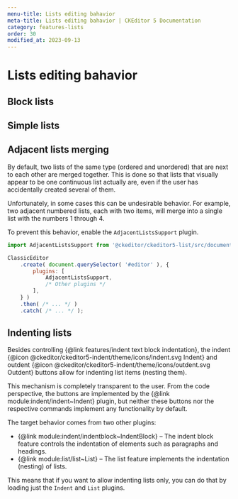 ```yaml
---
menu-title: Lists editing bahavior
meta-title: Lists editing bahavior | CKEditor 5 Documentation
category: features-lists
order: 30
modified_at: 2023-09-13
---
```


# Lists editing bahavior

## Block lists

## Simple lists

## Adjacent lists merging

By default, two lists of the same type (ordered and unordered) that are next to each other are merged together. This is done so that lists that visually appear to be one continuous list actually are, even if the user has accidentally created several of them.

Unfortunately, in some cases this can be undesirable behavior. For example, two adjacent numbered lists, each with two items, will merge into a single list with the numbers 1 through 4.

To prevent this behavior, enable the `AdjacentListsSupport` plugin.

```js
import AdjacentListsSupport from '@ckeditor/ckeditor5-list/src/documentlist/adjacentlistssupport.js';

ClassicEditor
	.create( document.querySelector( '#editor' ), {
		plugins: [
			AdjacentListsSupport,
			/* Other plugins */
		],
	} )
	.then( /* ... */ )
	.catch( /* ... */ );
```

## Indenting lists

Besides controlling {@link features/indent text block indentation}, the indent {@icon @ckeditor/ckeditor5-indent/theme/icons/indent.svg Indent} and outdent {@icon @ckeditor/ckeditor5-indent/theme/icons/outdent.svg Outdent} buttons allow for indenting list items (nesting them).

This mechanism is completely transparent to the user. From the code perspective, the buttons are implemented by the {@link module:indent/indent~Indent} plugin, but neither these buttons nor the respective commands implement any functionality by default.

The target behavior comes from two other plugins:

* {@link module:indent/indentblock~IndentBlock} &ndash; The indent block feature controls the indentation of elements such as paragraphs and headings.
* {@link module:list/list~List} &ndash; The list feature implements the indentation (nesting) of lists.

This means that if you want to allow indenting lists only, you can do that by loading just the `Indent` and `List` plugins.<!-- If you want the full behavior, you need to load all 3 plugins (`Indent`, `IndentBlock`, and `List`). -->
